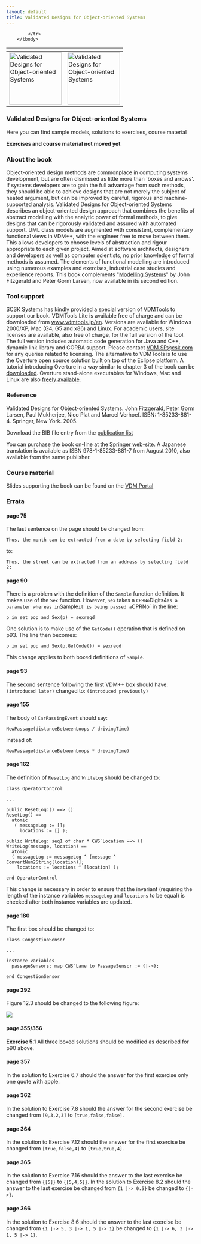 ```yaml
---
layout: default
title: Validated Designs for Object-oriented Systems
---
```


<table>
        <thead>
            <tr>
                <th></th>
                <th></th>
            </tr>
        </thead>
        <tbody>
            <tr>
               <td><a href="{{ site.url }}/publications/books/vdoos/"> <img src="{{ site.url }}/publications/books/vdoos.jpg" height="140" alt="Validated Designs for Object-oriented Systems"> </a></td>
				<td><a href="{{ site.url }}/publications/books/vdoos/"> <img src="{{ site.url }}/publications/books/vdoos-jp.jpg" height="140" alt="Validated Designs for Object-oriented Systems"> </a></td>
 
            </tr>
        </tbody>
</table>

### Validated Designs for Object-oriented Systems

Here you can find sample models, solutions to exercises, course material

**Exercises and course material not moved yet**

### About the book

Object-oriented design methods are commonplace in computing systems development, but are often dismissed as little more than 'boxes and arrows'. If systems developers are to gain the full advantage from such methods, they should be able to achieve designs that are not merely the subject of heated argument, but can be improved by careful, rigorous and machine-supported analysis. Validated Designs for Object-oriented Systems describes an object-oriented design approach that combines the benefits of abstract modelling with the analytic power of formal methods, to give designs that can be rigorously validated and assured with automated support. UML class models are augmented with consistent, complementary functional views in VDM++, with the engineer free to move between them. This allows developers to choose levels of abstraction and rigour appropriate to each given project. Aimed at software architects, designers and developers as well as computer scientists, no prior knowledge of formal methods is assumed. The elements of functional modelling are introduced using numerous examples and exercises, industrial case studies and experience reports. This book complements "[Modelling Systems]({{site.url}}/publications/books/ms2/)" by John Fitzgerald and Peter Gorm Larsen, now available in its second edition.
 
### Tool support

[SCSK Systems](http://www.csk.com/) has kindly provided a special version of [VDMTools](http://www.vdmbook.com/twiki/bin/view/Main/VdmTools) to support our book. VDMTools Lite is available free of charge and can be downloaded from www.vdmtools.jp/en. Versions are available for Windows 2000/XP, Mac (G4, G5 and x86) and Linux. For academic users, site licenses are available, also free of charge, for the full version of the tool. The full version includes automatic code generation for Java and C++, dynamic link library and CORBA support. Please contact [VDM.SP@csk.com](mailto:VDM.SP@csk.com) for any queries related to licensing.
The alternative to VDMTools is to use the Overture open source solution built on top of the Eclipse platform. A tutorial introducing Overture in a way similar to chapter 3 of the book can be [downloaded]({{site.url}}/files/VDMPPGuideToOverture.pdf). Overture stand-alone executables for Windows, Mac and Linux are also [freely available]({{site.url}}/download/).

### Reference

Validated Designs for Object-oriented Systems. John Fitzgerald, Peter Gorm Larsen, Paul Mukherjee, Nico Plat and Marcel Verhoef. ISBN: 1-85233-881-4. Springer, New York. 2005.

Download the BIB file entry from the [publication list]({{site.url}}/publications/})

You can purchase the book on-line at the [Springer web-site](http://www.springer.com/east/home/generic/search/results?SGWID=5-40109-22-33837368-0). A Japanese translation is available as ISBN 978-1-85233-881-7 from August 2010, also available from the same publisher.

### Course material

Slides supporting the book can be found on the [VDM Portal](http://www.vdmportal.org/twiki/bin/view/Main/Vdmbookteaching)

### Errata

#### page 75

The last sentence on the page should be changed from:

~~~
Thus, the month can be extracted from a date by selecting field 2:
~~~

to:

~~~
Thus, the street can be extracted from an address by selecting field 2:
~~~

#### page 90
There is a problem with the definition of the `Sample` function definition. It makes use of the `Sex` function. However, `Sex` takes a `CPRNo`Digits4` as a parameter whereas in `Sample` it is being passed a `CPRNo` in the line:

~~~
p in set pop and Sex(p) = sexreqd
~~~

One solution is to make use of the `GetCode()` operation that is defined on p93.
The line then becomes:

~~~
p in set pop and Sex(p.GetCode()) = sexreqd
~~~

This change applies to both boxed definitions of `Sample`.

#### page 93
The second sentence following the first VDM++ box should have:
`(introduced later)`
changed to:
`(introduced previously)`

#### page 155
The body of `CarPassingEvent` should say:

~~~
NewPassage(distanceBetweenLoops / drivingTime)
~~~

instead of:

~~~
NewPassage(distanceBetweenLoops * drivingTime)
~~~

#### page 162
The definition of `ResetLog` and `WriteLog` should be changed to:

~~~
class OperatorControl

...

public ResetLog:() ==> ()
ResetLog() ==
  atomic
   ( messageLog := [];
     locations := [] );

public WriteLog: seq1 of char * CWS`Location ==> ()
WriteLog(message, location) ==
  atomic
  ( messageLog := messageLog ^ [message ^ ConvertNum2String(location)];
    locations := locations ^ [location] );

end OperatorControl
~~~

This change is necessary in order to ensure that the invariant (requiring the length of the instance variables `messageLog` and `locations` to be equal) is checked after both instance variables are updated.

#### page 180
The first box should be changed to:

~~~
class CongestionSensor

...

instance variables
  passageSensors: map CWS`Lane to PassageSensor := {|->};

end CongestionSensor
~~~

#### page 292
Figure 12.3 should be changed to the following figure:

<img src="{{ site.url }}/publications/books/vdoos/pop3seqdia.PNG" />

#### page 355/356
**Exercise 5.1** All three boxed solutions should be modified as described for p90 above.

#### page 357
In the solution to Exercise 6.7 should the answer for the first exercise only one quote with apple.

#### page 362
In the solution to Exercise 7.8 should the answer for the second exercise be changed from `[9,3,2,3]` to `[true,false,false]`.

#### page 364
In the solution to Exercise 7.12 should the answer for the first exercise be changed from `[true,false,4]` to `[true,true,4]`.

#### page 365
In the solution to Exercise 7.16 should the answer to the last exercise be changed from `{[5]}` to `{[5,4,5]}`. In the solution to Exercise 8.2 should the answer to the last exercise be changed from `{1 |-> 0.5}` be changed to `{|->}`.

#### page 366
In the solution to Exercise 8.6 should the answer to the last exercise be changed from `{1 |-> 5, 3 |-> 1, 5 |-> 1}` be changed to `{1 |-> 6, 3 |-> 1, 5 |-> 1}`.